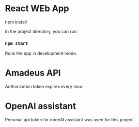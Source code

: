 # React WEb App
npm install 

In the project directory, you can run:
### `npm start`
Runs the app in development mode.

# Amadeus API
Authorization token expires every hour 

# OpenAI assistant 
Personal api token for openAI assistant was used for this project 
